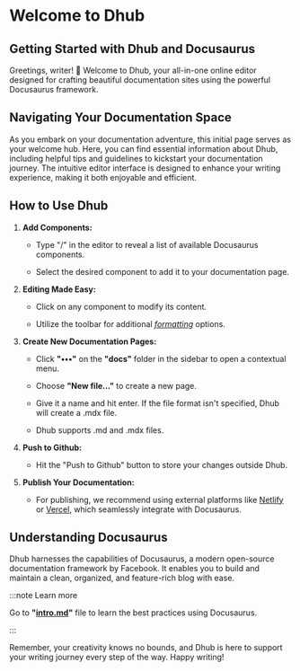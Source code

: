 # Welcome to Dhub

## Getting Started with Dhub and Docusaurus

Greetings, writer! 🚀 Welcome to Dhub, your all-in-one online editor designed for crafting beautiful documentation sites using the powerful Docusaurus framework.

## Navigating Your Documentation Space

As you embark on your documentation adventure, this initial page serves as your welcome hub. Here, you can find essential information about Dhub, including helpful tips and guidelines to kickstart your documentation journey. The intuitive editor interface is designed to enhance your writing experience, making it both enjoyable and efficient.

## How to Use Dhub

1. **Add Components:**

   - Type "/" in the editor to reveal a list of available Docusaurus components.

   - Select the desired component to add it to your documentation page.

2. **Editing Made Easy:**

   - Click on any component to modify its content.

   - Utilize the toolbar for additional [_formatting_](#) options.

3. **Create New Documentation Pages:**

   - Click **"•••"** on the **"docs"** folder in the sidebar to open a contextual menu.

   - Choose **"New file..."** to create a new page.

   - Give it a name and hit enter. If the file format isn't specified, Dhub will create a .mdx file.

   - Dhub supports .md and .mdx files.

4. **Push to Github:**

   - Hit the "Push to Github" button to store your changes outside Dhub.

5. **Publish Your Documentation:**

   - For publishing, we recommend using external platforms like [Netlify](https://www.netlify.com/) or [Vercel](https://vercel.com/), which seamlessly integrate with Docusaurus.

## Understanding Docusaurus

Dhub harnesses the capabilities of Docusaurus, a modern open-source documentation framework by Facebook. It enables you to build and maintain a clean, organized, and feature-rich blog with ease.

:::note Learn more

Go to **"[intro.md](docs/intro.md)"** file to learn the best practices using Docusaurus.

:::

Remember, your creativity knows no bounds, and Dhub is here to support your writing journey every step of the way. Happy writing!
